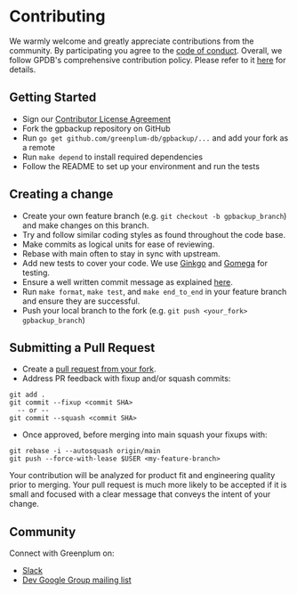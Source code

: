 # Contributing

We warmly welcome and greatly appreciate contributions from the
community. By participating you agree to the [code of
conduct](https://github.com/greenplum-db/gpbackup/blob/main/CODE-OF-CONDUCT.md).
Overall, we follow GPDB's comprehensive contribution policy. Please
refer to it [here](https://github.com/greenplum-db/gpdb#contributing)
for details.

## Getting Started

* Sign our [Contributor License Agreement](https://cla.pivotal.io/sign/greenplum)
* Fork the gpbackup repository on GitHub
* Run `go get github.com/greenplum-db/gpbackup/...` and add your fork as a remote
* Run `make depend` to install required dependencies
* Follow the README to set up your environment and run the tests

## Creating a change

* Create your own feature branch (e.g. `git checkout -b
  gpbackup_branch`) and make changes on this branch.
* Try and follow similar coding styles as found throughout the code
  base.
* Make commits as logical units for ease of reviewing.
* Rebase with main often to stay in sync with upstream.
* Add new tests to cover your code. We use
  [Ginkgo](http://onsi.github.io/ginkgo/) and
  [Gomega](https://onsi.github.io/gomega/) for testing.
* Ensure a well written commit message as explained
  [here](https://chris.beams.io/posts/git-commit/).
* Run `make format`, `make test`, and `make end_to_end` in your
  feature branch and ensure they are successful.
* Push your local branch to the fork (e.g. `git push <your_fork>
  gpbackup_branch`)

## Submitting a Pull Request

* Create a [pull request from your
  fork](https://docs.github.com/en/github/collaborating-with-issues-and-pull-requests/creating-a-pull-request-from-a-fork).
* Address PR feedback with fixup and/or squash commits:
```
git add .
git commit --fixup <commit SHA>
  -- or --
git commit --squash <commit SHA>
```
* Once approved, before merging into main squash your fixups with:
```
git rebase -i --autosquash origin/main
git push --force-with-lease $USER <my-feature-branch>
```

Your contribution will be analyzed for product fit and engineering
quality prior to merging. Your pull request is much more likely to be
accepted if it is small and focused with a clear message that conveys
the intent of your change.

## Community

Connect with Greenplum on:
* [Slack](https://greenplum.slack.com/)
* [Dev Google Group mailing list](https://groups.google.com/a/greenplum.org/forum/#!forum/gpdb-dev/join)
